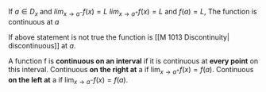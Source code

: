 If $a \in D_x$ and $lim_{x \to a^-}f(x) = L$ $lim_{x \to a^+}f(x) = L$ and $f(a)=L$, The function is continuous at $a$ 

If above statement is not true  the function is [[M 1013 Discontinuity| discontinuous]] at $a$. 

A function f is **continuous on an interval** if it is continuous at **every point** on this interval.
Continuous **on the right at** a if $\lim_{x \to a^+} f(x) = f(a).$
Continuous **on the left at** a if $\lim_{x \to a^-} f(x) = f(a)$.


